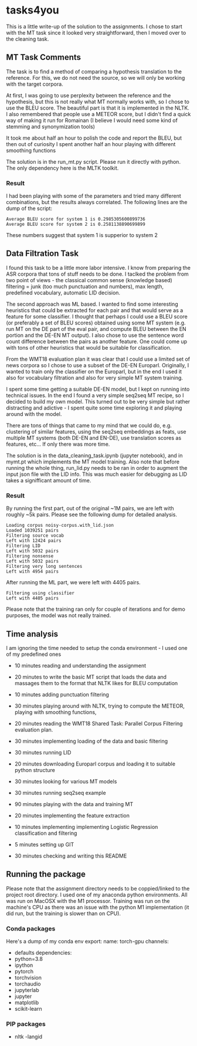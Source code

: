 # tasks4you

This is a little write-up of the solution to the assignments.  I chose to start with the MT task since it looked very straightforward, then I moved over to the cleaning task. 


## MT Task Comments

The task is to find a method of comparing a hypothesis translation to the reference.  For this, we do not need the source, so we will only be working with the target corpora.

At first, I was going to use perplexity between the reference and the hypothesis, but this is not really what MT normally works with, so I chose to use the BLEU score.  The beautiful part is that it is implemented in the NLTK.  I also remembered that people use a METEOR score, but I didn't find a quick way of making it run for Romainan (I believe I would need some kind of stemming and synonymization tools)

It took me about half an hour to polish the code and report the BLEU, but then out of curiosity I spent another half an hour playing with different smoothing functions

The solution is in the run_mt.py script.  Please run it directly with python.  The only dependency here is the MLTK toolkit.

### Result

I had been playing with some of the parameters and tried many different combinations, but the results always correlated.  The following lines are the dump of the script:

    Average BLEU score for system 1 is 0.2985305600899736
    Average BLEU score for system 2 is 0.2581138890699899

These numbers suggest that system 1 is supperior to system 2


## Data Filtration Task

I found this task to be a little more labor intensive.  I know from preparing the ASR corpora that tons of stuff needs to be done.  I taclked the problem from two point of views - the classical common sense (knowledge based) filtering = junk (too much punctuation and numbers), max length, predefined vocabulary, automatic LID decision.

The second approach was ML based.  I wanted to find some interesting heuristics that could be extracted for each pair and that would serve as a feature for some classifier.  I thought that perhaps I could use a BLEU score (or preferably a set of BLEU scores) obtained using some MT system (e.g. run MT on the DE part of the eval pair, and compute BLEU between the EN portion and the DE-EN MT output).  I also chose to use the sentence word count difference between the pairs as another feature.  One could come up with tons of other heuristics that would be suitable for classification.

From the WMT18 evaluation plan it was clear that I could use a limited set of news corpora so I chose to use a subset of the DE-EN Europarl.  Originally, I wanted to train only the classifier on the Europarl, but in the end I used it also for vocabulary filtration and also for very simple MT system training.

I spent some time getting a suitable DE-EN model, but I kept on running into technical issues.  In the end I found a very simple seq2seq MT recipe, so I decided to build my own model.  This turned out to be very simple but rather distracting and adictive - I spent quite some time exploring it and playing around with the model.  

There are tons of things that came to my mind that we could do, e.g. clustering of similar features, using the seq2seq embeddings as feats, use multiple MT systems (both DE-EN and EN-DE), use translation scores as features, etc...  If only there was more time.

The solution is in the data_cleaning_task.ipynb (jupyter notebook), and in mymt.pt which implements the MT model training.  Also note that before running the whole thing, run_lid.py needs to be ran in order to augment the input json file with the LID info.  This was much easier for debugging as LID takes a signifficant amount of time.

### Result

By running the first part, out of the original ~1M pairs, we are left with roughly ~5k pairs.  Please see the following dump for detailed analysis.

    Loading corpus noisy-corpus.with_lid.json
    Loaded 1039251 pairs
    Filtering source vocab
    Left with 12424 pairs
    Filtering LID
    Left with 5032 pairs
    Filtering nonsense
    Left with 5032 pairs
    Filtering very long sentences
    Left with 4954 pairs

After running the ML part, we were left with 4405 pairs.  

    Filtering using classifier
    Left with 4405 pairs

Please note that the training ran only for couple of iterations and for demo purposes, the model was not really trained.


## Time analysis

I am ignoring the time needed to setup the conda environment - I used one of my predefined ones

- 10 minutes reading and understanding the assignment
- 20 minutes to write the basic MT script that loads the data and massages them to the format that NLTK likes for BLEU computation
- 10 minutes adding punctuation filtering
- 30 minutes playing around with NLTK, trying to compute the METEOR, playing with smoothing functions, 
- 20 minutes reading the WMT18 Shared Task: Parallel Corpus Filtering evaluation plan.
- 30 minutes implementing loading of the data and basic filtering
- 30 minutes running LID
- 20 minutes downloading Europarl corpus and loading it to suitable python structure
- 30 minutes looking for various MT models
- 30 minutes running seq2seq example 
- 90 minutes playing with the data and training MT
- 20 minutes implementing the feature extraction 
- 10 minutes implementing implementing Logistic Regression classification and filtering

- 5 minutes setting up GIT

- 30 minutes checking and writing this README

## Running the package

Please note that the assignment directory needs to be coppied/linked to the project root directory.  I used one of my anaconda python environments.  All was run on MacOSX with the M1 processor. Training was run on the machine's CPU as there was an issue with the python M1 implementation (it did run, but the training is slower than on CPU).

### Conda packages

Here's a dump of my conda env export:
name: torch-gpu
channels:
  - defaults
dependencies:
  - python=3.8
  - ipython
  - pytorch
  - torchvision
  - torchaudio
  - jupyterlab
  - jupyter
  - matplotlib
  - scikit-learn

### PIP packages
  - nltk
  -langid

